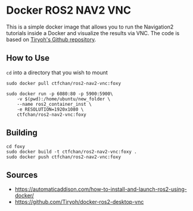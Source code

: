 # Docker ROS2 NAV2 VNC
This is a simple docker image that allows you to run the Navigation2 tutorials inside a Docker and visualize the results via VNC. The code is based on [Tiryoh's Github repository](https://github.com/Tiryoh/docker-ros2-desktop-vnc).


## How to Use
`cd` into a directory that you wish to mount 

```
sudo docker pull ctfchan/ros2-nav2-vnc:foxy

sudo docker run -p 6080:80 -p 5900:5900\
    -v $(pwd):/home/ubuntu/new_folder \
    --name ros2_container_inst \
    -e RESOLUTION=1920x1080 \
	ctfchan/ros2-nav2-vnc:foxy
```

## Building 
```
cd foxy
sudo docker build -t ctfchan/ros2-nav2-vnc:foxy .
sudo docker push ctfchan/ros2-nav2-vnc:foxy
```


## Sources
- https://automaticaddison.com/how-to-install-and-launch-ros2-using-docker/
- https://github.com/Tiryoh/docker-ros2-desktop-vnc



